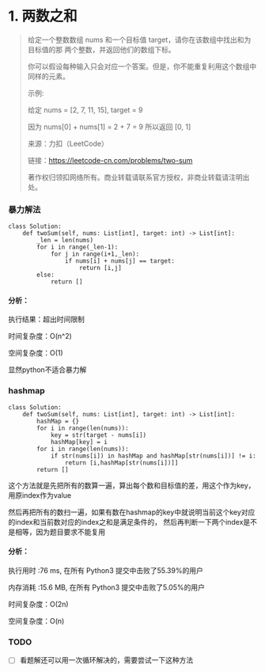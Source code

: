 # 1. 两数之和

>给定一个整数数组 nums 和一个目标值 target，请你在该数组中找出和为目标值的那 两个整数，并返回他们的数组下标。
>
>你可以假设每种输入只会对应一个答案。但是，你不能重复利用这个数组中同样的元素。
>
>示例:
>
>给定 nums = [2, 7, 11, 15], target = 9
>
>因为 nums[0] + nums[1] = 2 + 7 = 9
>所以返回 [0, 1]
>
>来源：力扣（LeetCode）
>
>链接：https://leetcode-cn.com/problems/two-sum
>
>著作权归领扣网络所有。商业转载请联系官方授权，非商业转载请注明出处。

### 暴力解法

```
class Solution:
    def twoSum(self, nums: List[int], target: int) -> List[int]:
        _len = len(nums)
        for i in range(_len-1):
            for j in range(i+1,_len):
                if nums[i] + nums[j] == target:
                    return [i,j]
        else:
            return []
```

#### 分析：

执行结果：超出时间限制

时间复杂度：O(n^2)

空间复杂度：O(1)

显然python不适合暴力解



### hashmap
```
class Solution:
    def twoSum(self, nums: List[int], target: int) -> List[int]:
        hashMap = {}
        for i in range(len(nums)):
            key = str(target - nums[i])
            hashMap[key] = i
        for i in range(len(nums)):
            if str(nums[i]) in hashMap and hashMap[str(nums[i])] != i:
                return [i,hashMap[str(nums[i])]]
        return []
```

这个方法就是先把所有的数算一遍，算出每个数和目标值的差，用这个作为key，用原index作为value

然后再把所有的数扫一遍，如果有数在hashmap的key中就说明当前这个key对应的index和当前数对应的index之和是满足条件的，
然后再判断一下两个index是不是相等，因为题目要求不能复用

#### 分析：

执行用时 :76 ms, 在所有 Python3 提交中击败了55.39%的用户

内存消耗 :15.6 MB, 在所有 Python3 提交中击败了5.05%的用户

时间复杂度：O(2n)

空间复杂度：O(n)

### TODO

 - [ ] 看题解还可以用一次循环解决的，需要尝试一下这种方法
